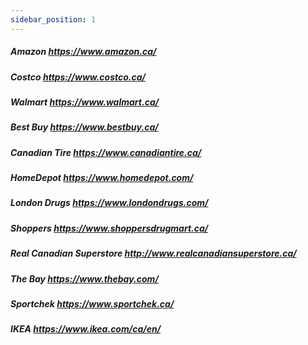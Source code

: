```yaml
---
sidebar_position: 1
---
```

##### Amazon https://www.amazon.ca/  
##### Costco https://www.costco.ca/
##### Walmart https://www.walmart.ca/  
##### Best Buy https://www.bestbuy.ca/  
##### Canadian Tire https://www.canadiantire.ca/  
##### HomeDepot https://www.homedepot.com/  
##### London Drugs https://www.londondrugs.com/  
##### Shoppers https://www.shoppersdrugmart.ca/  
##### Real Canadian Superstore http://www.realcanadiansuperstore.ca/  
##### The Bay https://www.thebay.com/  
##### Sportchek https://www.sportchek.ca/  
##### IKEA https://www.ikea.com/ca/en/  
